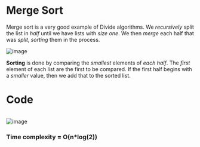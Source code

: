 # Merge Sort
  
Merge sort is a very good example of Divide algorithms. We _recursively_ split the list in _half_ until we have lists with _size one_. We then _merge_ each half that was _split_, _sorting_ them in the process.

![image](C:\Computer_Science\Documentation\Algorithms\Sorting_Algorithms\Merge_Sort\res\Merge-Sort-Animation-1.gif)

**Sorting** is done by comparing the _smallest_ elements of _each half_. The _first_ element of each list are the first to be compared. If the first half begins with a _smaller_ value, then we add that to the sorted list.

# Code
```

```

![image](C:\Computer_Science\Documentation\Algorithms\Sorting_Algorithms\Merge_Sort\res\Merge-Sort-Animation-2.gif)
### Time complexity = O(n*log(2))